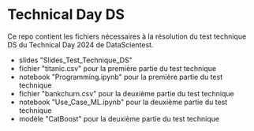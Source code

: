 # Technical Day DS

Ce repo contient les fichiers nécessaires à la résolution du test technique DS du Technical Day 2024 de DataScientest.

- slides "Slides_Test_Technique_DS"
- fichier "titanic.csv" pour la première partie du test technique
- notebook "Programming.ipynb" pour la première partie du test technique
- fichier "bankchurn.csv" pour la deuxième partie du test technique
- notebook "Use_Case_ML.ipynb" pour la deuxième partie du test technique
- modèle "CatBoost" pour la deuxième partie du test technique

